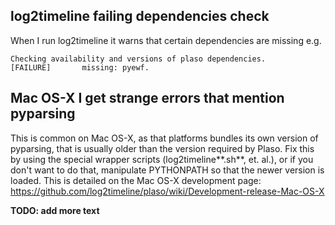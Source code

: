 ## log2timeline failing dependencies check
When I run log2timeline it warns that certain dependencies are missing e.g.
```
Checking availability and versions of plaso dependencies.
[FAILURE]       missing: pyewf.
```

## Mac OS-X I get strange errors that mention pyparsing
This is common on Mac OS-X, as that platforms bundles its own version of pyparsing, that is usually older than the version required by Plaso. Fix this by using the special wrapper scripts (log2timeline**.sh**, et. al.), or if you don't want to do that, manipulate PYTHONPATH so that the newer version is loaded. This is detailed on the Mac OS-X development page: https://github.com/log2timeline/plaso/wiki/Development-release-Mac-OS-X

**TODO: add more text**